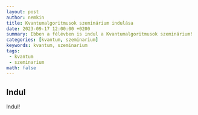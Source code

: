 ```yaml
---
layout: post
author: nemkin
title: Kvantumalgoritmusok szeminárium indulása
date: 2023-09-17 12:00:00 +0200
summary: Ebben a félévben is indul a Kvantumalgoritmusok szeminárium!
categories: [kvantum, szeminarium]
keywords: kvantum, szeminarium
tags:
 - kvantum
 - szeminarium
math: false
---
```


## Indul

Indul!